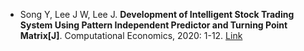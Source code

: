 * Song Y, Lee J W, Lee J. <b>Development of Intelligent Stock Trading System Using Pattern Independent Predictor and Turning Point Matrix[J]</b>. Computational Economics, 2020: 1-12. [Link](https://link.springer.com/article/10.1007/s10614-020-10066-6)